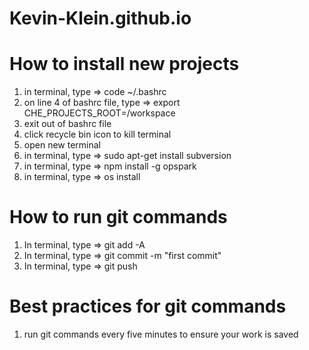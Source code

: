 # Kevin-Klein.github.io


# How to install new projects
1) in terminal, type => code ~/.bashrc
2) on line 4 of bashrc file, type => export CHE_PROJECTS_ROOT=/workspace
3) exit out of bashrc file
4) click recycle bin icon to kill terminal
5) open new terminal
6) in terminal, type => sudo apt-get install subversion
7) in terminal, type => npm install -g opspark
8) in terminal, type => os install

# How to run git commands
1) In terminal, type => git add -A
2) In terminal, type => git commit -m "first commit"
3) In terminal, type => git push 

# Best practices for git commands 
1) run git commands every five minutes to ensure your work is saved
